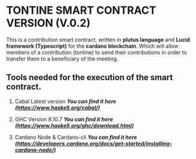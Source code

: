 # TONTINE SMART CONTRACT VERSION (V.0.2) 

This is a contribution smart contract, written in **plutus language** and **Lucid framework (Typescript)** for the **cardano blockchain**. Which will allow members of a contribution (tontine) to send their contributions in order to transfer them to a beneficiary of the meeting.

## Tools needed for the execution of the smart contract.

1. Cabal Latest version ***You can find it here  (https://www.haskell.org/cabal/)***

2. GHC Version 8.10.7 ***You can find it here  (https://www.haskell.org/ghc/download.html)***

3. Cardano Node & Cardano-cli ***You can find it here  (https://developers.cardano.org/docs/get-started/installing-cardano-node/)***



